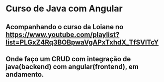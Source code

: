 # Curso de Java com Angular
## Acompanhando o curso da Loiane no https://www.youtube.com/playlist?list=PLGxZ4Rq3BOBpwaVgAPxTxhdX_TfSVlTcY 
## Onde faço um CRUD com integração de java(backend) com angular(frontend), em andamento.
